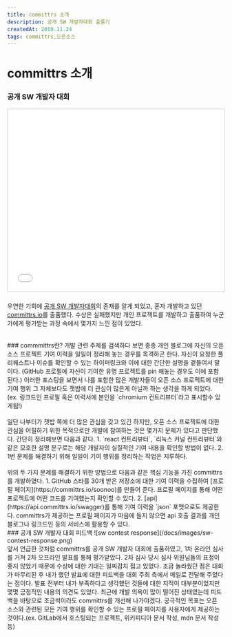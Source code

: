 ```yaml
---
title: committrs 소개
description: 공개 SW 개발자대회 출품기
createdAt: 2019.11.24
tags: committrs,오픈소스
---
```


# committrs 소개

### 공개 SW 개발자 대회
<div class='centered'><iframe src="//www.slideshare.net/slideshow/embed_code/key/stFcwpQ83tNQhn" width="514" height="422" frameborder="0" marginwidth="0" marginheight="0" scrolling="no" style="border:1px solid #CCC; border-width:1px; margin-bottom:5px; max-width: 100%;" allowfullscreen></iframe></div>

우연한 기회에 [공개 SW 개발자대회](https://www.oss.kr/dev_competition)의 존재를 알게 되었고, 혼자 개발하고 있던 [committrs.io](https://committrs.io/soonoo)를 출품했다. 수상은 실패했지만 개인 프로젝트를 개발하고 출품하여 누군가에게 평가받는 과정 속에서 몇가지 느낀 점이 있었다.  
  
  
<br />
### commmittrs란?
개발 관련 주제를 검색하다 보면 종종 개인 블로그에 자신의 오픈 소스 프로젝트 기여 이력을 일일이 정리해 놓는 경우를 목격하곤 한다. 자신이 요청한 풀 리퀘스트나 이슈를 확인할 수 있는 하이퍼링크와 이에 대한 간단한 설명을 곁들여서 말이다. (GitHub 프로필에 자신이 기여한 유명 프로젝트를 pin 해놓는 경우도 이에 포함된다.)   
이러한 포스팅을 보면서 나를 포함한 많은 개발자들이 오픈 소스 프로젝트에 대한 기여 행위 그 자체보다도 잿밥에 더 관심이 많은게 아닐까 하는 생각을 하게 되었다.  
(ex. 링크드인 프로필 혹은 이력서에 본인을 `chromium 컨트리뷰터`라고 표시할수 있게됨!)
  
<br />
<br />
일단 나부터가 잿밥 쪽에 더 많은 관심을 갖고 있긴 하지만, 오픈 소스 프로젝트에 대한 관심을 어필하기 위한 목적으로만  개발에 참여하는 것은 몇가지 문제가 있다고 판단했다. 간단히 정리해보면 다음과 같다.
1. `react 컨트리뷰터`, `리눅스 커널 컨트리뷰터`와 같은 모호한 설명 문구로는 해당 개발자의 실질적인 기여 내용을 확인할 방법이 없다.
2. 1번 문제를 해결하기 위해 일일이 기여 행위를 정리하는 작업은 지루하다.

<br />
<br />
위의 두 가지 문제를 해결하기 위한 방법으로 다음과 같은 핵심 기능을 가진 committrs를 개발하였다.
1. GitHub 스타를 30개 받은 저장소에 대한 기여 이력을 수집하여 [프로필 페이지](https://committrs.io/soonoo)를 만들어 준다. 프로필 페이지를 통해 어떤 프로젝트에 어떤 코드를 기여했는지 확인할 수 있다.
2. [api](https://api.committrs.io/swagger)를 통해 기여 이력을 `json` 포맷으로도 제공한다. committrs가 제공하는 프로필 페이지가 마음에 들지 않으면 api 호출 결과를 개인 블로그나 링크드인 등의 서비스에 활용할 수 있다.


<br />
### 공개 SW 개발자 대회 피드백
![sw contest response](/docs/images/sw-contest-response.png)
<br />
앞서 언급한 것처럼 committrs를 공개 SW 개발자 대회에 출품하였고, 1차 온라인 심사를 거쳐 2차 오프라인 발표를 통해 평가받았다. 2차 심사 당시 심사 위원님들의 표정이 좋지 않았기 때문에 수상에 대한 기대는 일찌감치 접고 있었다.   
조금 놀라웠던 점은 대회가 마무리된 후 내가 했던 발표에 대한 피드백을 대회 주최 측에서 메일로 전달해 주었다는 점이다. 발표 전부터 내가 부족하다고 생각했던 것들에 대한 지적이 대부분이었지만 몇몇 긍정적인 내용의 의견도 있었다. 최근에 개발 의욕이 많이 떨어진 상태였는데 피드백을 바탕으로 조금씩이라도 committrs를 개선해 나가야겠다. 궁극적인 목표는 오픈 소스와 관련된 모든 기여 행위를 확인할 수 있는 프로필 페이지를 사용자에게 제공하는 것이다.(ex. GitLab에서 호스팅되는 프로젝트, 위키피디아 문서 작성, mdn 문서 작성 등)
